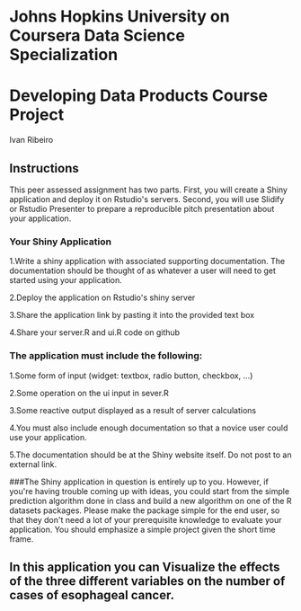 # Johns Hopkins University on Coursera Data Science Specialization 
# Developing Data Products Course Project
Ivan Ribeiro

## Instructions

This peer assessed assignment has two parts. First, you will create a Shiny application and deploy it on Rstudio's servers. Second, you will use Slidify or Rstudio Presenter to prepare a reproducible pitch presentation about your application.

### Your Shiny Application

 1.Write a shiny application with associated supporting documentation. The documentation should be thought of as whatever a user will need to get started using your application.
 
 2.Deploy the application on Rstudio's shiny server
 
 3.Share the application link by pasting it into the provided text box
 
 4.Share your server.R and ui.R code on github

### The application must include the following:
 
 1.Some form of input (widget: textbox, radio button, checkbox, ...)

 2.Some operation on the ui input in sever.R

 3.Some reactive output displayed as a result of server calculations
 
 4.You must also include enough documentation so that a novice user could use your application.
 
 5.The documentation should be at the Shiny website itself. Do not post to an external link.

###The Shiny application in question is entirely up to you. However, if you're having trouble coming up with ideas, you could start from the simple prediction algorithm done in class and build a new algorithm on one of the R datasets packages. Please make the package simple for the end user, so that they don't need a lot of your prerequisite knowledge to evaluate your application. You should emphasize a simple project given the short time frame.

## In this application you can Visualize the effects of the three different variables on the number of cases of esophageal cancer.
